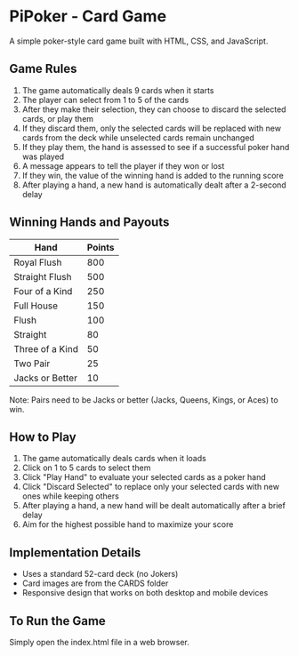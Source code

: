 # PiPoker - Card Game

A simple poker-style card game built with HTML, CSS, and JavaScript.

## Game Rules

1. The game automatically deals 9 cards when it starts
2. The player can select from 1 to 5 of the cards
3. After they make their selection, they can choose to discard the selected cards, or play them
4. If they discard them, only the selected cards will be replaced with new cards from the deck while unselected cards remain unchanged
5. If they play them, the hand is assessed to see if a successful poker hand was played
6. A message appears to tell the player if they won or lost
7. If they win, the value of the winning hand is added to the running score
8. After playing a hand, a new hand is automatically dealt after a 2-second delay

## Winning Hands and Payouts

| Hand           | Points |
|----------------|--------|
| Royal Flush    | 800    |
| Straight Flush | 500    |
| Four of a Kind | 250    |
| Full House     | 150    |
| Flush          | 100    |
| Straight       | 80     |
| Three of a Kind| 50     |
| Two Pair       | 25     |
| Jacks or Better| 10     |

Note: Pairs need to be Jacks or better (Jacks, Queens, Kings, or Aces) to win.

## How to Play

1. The game automatically deals cards when it loads
2. Click on 1 to 5 cards to select them
3. Click "Play Hand" to evaluate your selected cards as a poker hand
4. Click "Discard Selected" to replace only your selected cards with new ones while keeping others
5. After playing a hand, a new hand will be dealt automatically after a brief delay
6. Aim for the highest possible hand to maximize your score

## Implementation Details

- Uses a standard 52-card deck (no Jokers)
- Card images are from the CARDS folder
- Responsive design that works on both desktop and mobile devices

## To Run the Game

Simply open the index.html file in a web browser. 
